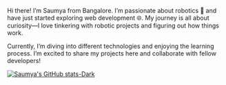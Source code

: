 Hi there! I’m Saumya from Bangalore. I’m passionate about robotics 🤖 and have just started exploring web development 🌐.
My journey is all about curiosity—I love tinkering with robotic projects and figuring out how things work.

Currently, I’m diving into different technologies and enjoying the learning process. I’m excited to share my projects here and collaborate with fellow developers!


[![Saumya's GitHub stats-Dark](https://github-readme-stats.vercel.app/api?username=saumyaezhil&show_icons=true&theme=dark#gh-dark-mode-only)](https://github.com/saumyaezhil/github-readme-stats#gh-dark-mode-only)
